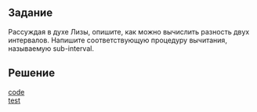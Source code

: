 ## Задание

Рассуждая в духе Лизы, опишите, как можно вычислить разность двух интервалов. Напишите соответствующую процедуру вычитания, называемую sub-interval.

## Решение
[code](../../src/chapter02/solution_08.rkt)  
[test](../../test/chapter02/test_08.rkt)